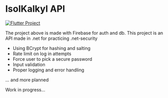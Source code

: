 # IsolKalkyl API

[![Flutter Project](https://img.shields.io/badge/IsolKalkyl-%2302569B.svg?style=for-the-badge)](https://isolkalkyl.web.app) 

The project above is made with Firebase for auth and db. This project is an API made in .net for practicing .net-security 

- Using BCrypt for hashing and salting
- Rate limit on log in attempts
- Force user to pick a secure password
- Input validation
- Proper logging and error handling


... and more planned

Work in progress...
